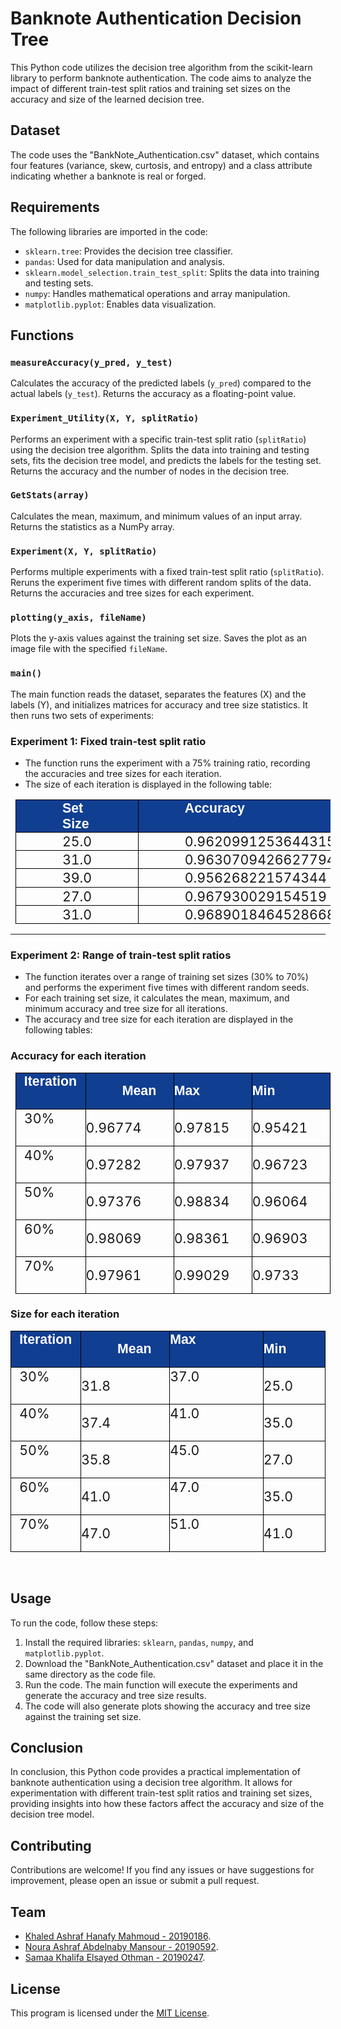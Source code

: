 # Banknote Authentication Decision Tree

This Python code utilizes the decision tree algorithm from the scikit-learn library to perform banknote authentication. The code aims to analyze the impact of different train-test split ratios and training set sizes on the accuracy and size of the learned decision tree.

## Dataset

The code uses the "BankNote_Authentication.csv" dataset, which contains four features (variance, skew, curtosis, and entropy) and a class attribute indicating whether a banknote is real or forged.

## Requirements

The following libraries are imported in the code:

- `sklearn.tree`: Provides the decision tree classifier.
- `pandas`: Used for data manipulation and analysis.
- `sklearn.model_selection.train_test_split`: Splits the data into training and testing sets.
- `numpy`: Handles mathematical operations and array manipulation.
- `matplotlib.pyplot`: Enables data visualization.

## Functions

### `measureAccuracy(y_pred, y_test)`

Calculates the accuracy of the predicted labels (`y_pred`) compared to the actual labels (`y_test`). Returns the accuracy as a floating-point value.

### `Experiment_Utility(X, Y, splitRatio)`

Performs an experiment with a specific train-test split ratio (`splitRatio`) using the decision tree algorithm. Splits the data into training and testing sets, fits the decision tree model, and predicts the labels for the testing set. Returns the accuracy and the number of nodes in the decision tree.

### `GetStats(array)`

Calculates the mean, maximum, and minimum values of an input array. Returns the statistics as a NumPy array.

### `Experiment(X, Y, splitRatio)`

Performs multiple experiments with a fixed train-test split ratio (`splitRatio`). Reruns the experiment five times with different random splits of the data. Returns the accuracies and tree sizes for each experiment.

### `plotting(y_axis, fileName)`

Plots the y-axis values against the training set size. Saves the plot as an image file with the specified `fileName`.

### `main()`

The main function reads the dataset, separates the features (X) and the labels (Y), and initializes matrices for accuracy and tree size statistics. It then runs two sets of experiments:

### Experiment 1: Fixed train-test split ratio
- The function runs the experiment with a 75% training ratio, recording the accuracies and tree sizes for each iteration.
- The size of each iteration is displayed in the following table:

<div class="WordSection1" align="center"><table class="MsoNormalTable" border="1" cellspacing="0" cellpadding="0" style="margin-left:5.8pt;border-collapse:collapse;mso-table-layout-alt:fixed;
 border:none;mso-border-alt:solid black .75pt;mso-yfti-tbllook:480;mso-padding-alt:
 0cm 0cm 0cm 0cm;mso-border-insideh:.75pt solid black;mso-border-insidev:.75pt solid black">
 <tbody><tr style="mso-yfti-irow:0;mso-yfti-firstrow:yes;height:21.9pt">
  <td width="359" valign="top" style="width:269.3pt;border:solid black 1.0pt;
  mso-border-alt:solid black .75pt;background:#103E91;padding:0cm 0cm 0cm 0cm;
  height:21.9pt">
  <p class="TableParagraph" style="margin-top:.75pt;margin-right:55.1pt;
  margin-bottom:0cm;margin-left:55.65pt;margin-bottom:.0001pt"><b style="mso-bidi-font-weight:normal"><span style="font-size:16.0pt;mso-bidi-font-size:
  11.0pt;font-family:&quot;Arial&quot;,sans-serif;mso-hansi-font-family:&quot;Arial MT&quot;;
  mso-bidi-font-family:&quot;Arial MT&quot;;color:white">Set Size</span></b><b style="mso-bidi-font-weight:normal"><span style="font-size:16.0pt;mso-bidi-font-size:
  11.0pt;font-family:&quot;Arial&quot;,sans-serif;mso-hansi-font-family:&quot;Arial MT&quot;;
  mso-bidi-font-family:&quot;Arial MT&quot;"><o:p></o:p></span></b></p>
  </td>
  <td width="359" valign="top" style="width:269.3pt;border:solid black 1.0pt;
  border-left:none;mso-border-left-alt:solid black .75pt;mso-border-alt:solid black .75pt;
  background:#103E91;padding:0cm 0cm 0cm 0cm;height:21.9pt">
  <p class="TableParagraph" style="margin-top:.75pt;margin-right:55.1pt;
  margin-bottom:0cm;margin-left:55.65pt;margin-bottom:.0001pt"><b style="mso-bidi-font-weight:normal"><span style="font-size:16.0pt;mso-bidi-font-size:
  11.0pt;font-family:&quot;Arial&quot;,sans-serif;mso-hansi-font-family:&quot;Arial MT&quot;;
  mso-bidi-font-family:&quot;Arial MT&quot;;color:white">Accuracy</span></b><b style="mso-bidi-font-weight:normal"><span style="font-size:16.0pt;mso-bidi-font-size:
  11.0pt;font-family:&quot;Arial&quot;,sans-serif;mso-hansi-font-family:&quot;Arial MT&quot;;
  mso-bidi-font-family:&quot;Arial MT&quot;"><o:p></o:p></span></b></p>
  </td>
 </tr>
 <tr style="mso-yfti-irow:1;height:21.9pt">
  <td width="359" valign="top" style="width:269.3pt;border:solid black 1.0pt;
  border-top:none;mso-border-top-alt:solid black .75pt;mso-border-alt:solid black .75pt;
  padding:0cm 0cm 0cm 0cm;height:21.9pt">
  <p class="TableParagraph" style="margin-top:.75pt;margin-right:55.1pt;
  margin-bottom:0cm;margin-left:55.65pt;margin-bottom:.0001pt"><span style="font-size:16.0pt;mso-bidi-font-size:11.0pt">25.0<o:p></o:p></span></p>
  </td>
  <td width="359" valign="top" style="width:269.3pt;border-top:none;border-left:
  none;border-bottom:solid black 1.0pt;border-right:solid black 1.0pt;
  mso-border-top-alt:solid black .75pt;mso-border-left-alt:solid black .75pt;
  mso-border-alt:solid black .75pt;padding:0cm 0cm 0cm 0cm;height:21.9pt">
  <p class="TableParagraph" style="margin-top:.75pt;margin-right:55.1pt;
  margin-bottom:0cm;margin-left:55.65pt;margin-bottom:.0001pt"><span style="font-size:16.0pt;mso-bidi-font-size:11.0pt">0.9620991253644315<o:p></o:p></span></p>
  </td>
 </tr>
 <tr style="mso-yfti-irow:2;height:21.9pt">
  <td width="359" valign="top" style="width:269.3pt;border:solid black 1.0pt;
  border-top:none;mso-border-top-alt:solid black .75pt;mso-border-alt:solid black .75pt;
  padding:0cm 0cm 0cm 0cm;height:21.9pt">
  <p class="TableParagraph" style="margin-top:.75pt;margin-right:55.1pt;
  margin-bottom:0cm;margin-left:55.65pt;margin-bottom:.0001pt"><span style="font-size:16.0pt;mso-bidi-font-size:11.0pt">31.0<o:p></o:p></span></p>
  </td>
  <td width="359" valign="top" style="width:269.3pt;border-top:none;border-left:
  none;border-bottom:solid black 1.0pt;border-right:solid black 1.0pt;
  mso-border-top-alt:solid black .75pt;mso-border-left-alt:solid black .75pt;
  mso-border-alt:solid black .75pt;padding:0cm 0cm 0cm 0cm;height:21.9pt">
  <p class="TableParagraph" style="margin-top:.75pt;margin-right:55.1pt;
  margin-bottom:0cm;margin-left:55.65pt;margin-bottom:.0001pt"><span style="font-size:16.0pt;mso-bidi-font-size:11.0pt">0.9630709426627794<o:p></o:p></span></p>
  </td>
 </tr>
 <tr style="mso-yfti-irow:3;height:21.9pt">
  <td width="359" valign="top" style="width:269.3pt;border:solid black 1.0pt;
  border-top:none;mso-border-top-alt:solid black .75pt;mso-border-alt:solid black .75pt;
  padding:0cm 0cm 0cm 0cm;height:21.9pt">
  <p class="TableParagraph" style="margin-top:.75pt;margin-right:55.1pt;
  margin-bottom:0cm;margin-left:55.65pt;margin-bottom:.0001pt"><span style="font-size:16.0pt;mso-bidi-font-size:11.0pt">39.0<o:p></o:p></span></p>
  </td>
  <td width="359" valign="top" style="width:269.3pt;border-top:none;border-left:
  none;border-bottom:solid black 1.0pt;border-right:solid black 1.0pt;
  mso-border-top-alt:solid black .75pt;mso-border-left-alt:solid black .75pt;
  mso-border-alt:solid black .75pt;padding:0cm 0cm 0cm 0cm;height:21.9pt">
  <p class="TableParagraph" style="margin-top:.75pt;margin-right:55.1pt;
  margin-bottom:0cm;margin-left:55.65pt;margin-bottom:.0001pt"><span style="font-size:16.0pt;mso-bidi-font-size:11.0pt">0.956268221574344<o:p></o:p></span></p>
  </td>
 </tr>
 <tr style="mso-yfti-irow:4;height:21.9pt">
  <td width="359" valign="top" style="width:269.3pt;border:solid black 1.0pt;
  border-top:none;mso-border-top-alt:solid black .75pt;mso-border-alt:solid black .75pt;
  padding:0cm 0cm 0cm 0cm;height:21.9pt">
  <p class="TableParagraph" style="margin-top:.75pt;margin-right:55.1pt;
  margin-bottom:0cm;margin-left:55.65pt;margin-bottom:.0001pt"><span style="font-size:16.0pt;mso-bidi-font-size:11.0pt">27.0<o:p></o:p></span></p>
  </td>
  <td width="359" valign="top" style="width:269.3pt;border-top:none;border-left:
  none;border-bottom:solid black 1.0pt;border-right:solid black 1.0pt;
  mso-border-top-alt:solid black .75pt;mso-border-left-alt:solid black .75pt;
  mso-border-alt:solid black .75pt;padding:0cm 0cm 0cm 0cm;height:21.9pt">
  <p class="TableParagraph" style="margin-top:.75pt;margin-right:55.1pt;
  margin-bottom:0cm;margin-left:55.65pt;margin-bottom:.0001pt"><span style="font-size:16.0pt;mso-bidi-font-size:11.0pt">0.967930029154519<o:p></o:p></span></p>
  </td>
 </tr>
 <tr style="mso-yfti-irow:5;mso-yfti-lastrow:yes;height:21.9pt">
  <td width="359" valign="top" style="width:269.3pt;border:solid black 1.0pt;
  border-top:none;mso-border-top-alt:solid black .75pt;mso-border-alt:solid black .75pt;
  padding:0cm 0cm 0cm 0cm;height:21.9pt">
  <p class="TableParagraph" style="margin-top:.75pt;margin-right:55.1pt;
  margin-bottom:0cm;margin-left:55.65pt;margin-bottom:.0001pt"><span style="font-size:16.0pt;mso-bidi-font-size:11.0pt">31.0<o:p></o:p></span></p>
  </td>
  <td width="359" valign="top" style="width:269.3pt;border-top:none;border-left:
  none;border-bottom:solid black 1.0pt;border-right:solid black 1.0pt;
  mso-border-top-alt:solid black .75pt;mso-border-left-alt:solid black .75pt;
  mso-border-alt:solid black .75pt;padding:0cm 0cm 0cm 0cm;height:21.9pt">
  <p class="TableParagraph" style="margin-top:.75pt;margin-right:55.1pt;
  margin-bottom:0cm;margin-left:55.65pt;margin-bottom:.0001pt"><span style="font-size:16.0pt;mso-bidi-font-size:11.0pt">0.9689018464528668<o:p></o:p></span></p>
  </td>
 </tr>
</tbody></table></div>

<hr>

### Experiment 2: Range of train-test split ratios
- The function iterates over a range of training set sizes (30% to 70%) and performs the experiment five times with different random seeds.
- For each training set size, it calculates the mean, maximum, and minimum accuracy and tree size for all iterations.
- The accuracy and tree size for each iteration are displayed in the following tables:


### Accuracy for each iteration ###
<div class="WordSection1" align="center"><table class="MsoNormalTable" border="1" cellspacing="0" cellpadding="0" style="margin-left:5.8pt;border-collapse:collapse;mso-table-layout-alt:fixed;
 border:none;mso-border-alt:solid black .75pt;mso-yfti-tbllook:480;mso-padding-alt:
 0cm 0cm 0cm 0cm;mso-border-insideh:.75pt solid black;mso-border-insidev:.75pt solid black">
 <tbody><tr style="mso-yfti-irow:0;mso-yfti-firstrow:yes;height:21.9pt">
  <td width="113" valign="top" style="width:3.0cm;border:solid black 1.0pt;
  mso-border-alt:solid black .75pt;background:#103E91;padding:0cm 0cm 0cm 0cm;
  height:21.9pt">
  <p class="TableParagraph" style="margin-top:.75pt;margin-right:9.3pt;
  margin-bottom:0cm;margin-left:9.85pt;margin-bottom:.0001pt"><b style="mso-bidi-font-weight:normal"><span style="font-size:16.0pt;mso-bidi-font-size:
  11.0pt;font-family:&quot;Arial&quot;,sans-serif;mso-hansi-font-family:&quot;Arial MT&quot;;
  mso-bidi-font-family:&quot;Arial MT&quot;;color:white">Iteration</span></b><b style="mso-bidi-font-weight:normal"><span style="font-size:16.0pt;mso-bidi-font-size:
  11.0pt;font-family:&quot;Arial&quot;,sans-serif;mso-hansi-font-family:&quot;Arial MT&quot;;
  mso-bidi-font-family:&quot;Arial MT&quot;"><o:p></o:p></span></b></p>
  </td>
  <td width="197" valign="top" style="width:147.4pt;border:solid black 1.0pt;
  border-left:none;mso-border-left-alt:solid black .75pt;mso-border-alt:solid black .75pt;
  background:#103E91;padding:0cm 0cm 0cm 0cm;height:21.9pt">
  <p class="TableParagraph" style="margin-left:43.6pt"><b style="mso-bidi-font-weight:
  normal"><span style="font-size:16.0pt;mso-bidi-font-size:11.0pt;font-family:
  &quot;Arial&quot;,sans-serif;mso-hansi-font-family:&quot;Arial MT&quot;;mso-bidi-font-family:
  &quot;Arial MT&quot;;color:white">Mean</span></b><b style="mso-bidi-font-weight:normal"><span style="font-size:16.0pt;mso-bidi-font-size:11.0pt;font-family:&quot;Arial&quot;,sans-serif;
  mso-hansi-font-family:&quot;Arial MT&quot;;mso-bidi-font-family:&quot;Arial MT&quot;"><o:p></o:p></span></b></p>
  </td>
  <td width="197" valign="top" style="width:147.4pt;border:solid black 1.0pt;
  border-left:none;mso-border-left-alt:solid black .75pt;mso-border-alt:solid black .75pt;
  background:#103E91;padding:0cm 0cm 0cm 0cm;height:21.9pt">
  <p class="TableParagraph"><b style="mso-bidi-font-weight:normal"><span style="font-size:16.0pt;mso-bidi-font-size:11.0pt;font-family:&quot;Arial&quot;,sans-serif;
  mso-hansi-font-family:&quot;Arial MT&quot;;mso-bidi-font-family:&quot;Arial MT&quot;;color:white">Max</span></b><b style="mso-bidi-font-weight:normal"><span style="font-size:16.0pt;mso-bidi-font-size:
  11.0pt;font-family:&quot;Arial&quot;,sans-serif;mso-hansi-font-family:&quot;Arial MT&quot;;
  mso-bidi-font-family:&quot;Arial MT&quot;"><o:p></o:p></span></b></p>
  </td>
  <td width="197" valign="top" style="width:147.4pt;border:solid black 1.0pt;
  border-left:none;mso-border-left-alt:solid black .75pt;mso-border-alt:solid black .75pt;
  background:#103E91;padding:0cm 0cm 0cm 0cm;height:21.9pt">
  <p class="TableParagraph"><b style="mso-bidi-font-weight:normal"><span style="font-size:16.0pt;mso-bidi-font-size:11.0pt;font-family:&quot;Arial&quot;,sans-serif;
  mso-hansi-font-family:&quot;Arial MT&quot;;mso-bidi-font-family:&quot;Arial MT&quot;;color:white">Min</span></b><b style="mso-bidi-font-weight:normal"><span style="font-size:16.0pt;mso-bidi-font-size:
  11.0pt;font-family:&quot;Arial&quot;,sans-serif;mso-hansi-font-family:&quot;Arial MT&quot;;
  mso-bidi-font-family:&quot;Arial MT&quot;"><o:p></o:p></span></b></p>
  </td>
 </tr>
 <tr style="mso-yfti-irow:1;height:21.9pt">
  <td width="113" valign="top" style="width:3.0cm;border:solid black 1.0pt;
  border-top:none;mso-border-top-alt:solid black .75pt;mso-border-alt:solid black .75pt;
  padding:0cm 0cm 0cm 0cm;height:21.9pt">
  <p class="TableParagraph" style="margin-top:.75pt;margin-right:9.3pt;
  margin-bottom:0cm;margin-left:9.85pt;margin-bottom:.0001pt"><span style="font-size:16.0pt;mso-bidi-font-size:11.0pt">30%<o:p></o:p></span></p>
  </td>
  <td width="197" valign="top" style="width:147.4pt;border-top:none;border-left:
  none;border-bottom:solid black 1.0pt;border-right:solid black 1.0pt;
  mso-border-top-alt:solid black .75pt;mso-border-left-alt:solid black .75pt;
  mso-border-alt:solid black .75pt;padding:0cm 0cm 0cm 0cm;height:21.9pt">
  <p class="TableParagraph"><span style="font-size:16.0pt;mso-bidi-font-size:
  11.0pt">0.96774<o:p></o:p></span></p>
  </td>
  <td width="197" valign="top" style="width:147.4pt;border-top:none;border-left:
  none;border-bottom:solid black 1.0pt;border-right:solid black 1.0pt;
  mso-border-top-alt:solid black .75pt;mso-border-left-alt:solid black .75pt;
  mso-border-alt:solid black .75pt;padding:0cm 0cm 0cm 0cm;height:21.9pt">
  <p class="TableParagraph"><span style="font-size:16.0pt;mso-bidi-font-size:
  11.0pt">0.97815<o:p></o:p></span></p>
  </td>
  <td width="197" valign="top" style="width:147.4pt;border-top:none;border-left:
  none;border-bottom:solid black 1.0pt;border-right:solid black 1.0pt;
  mso-border-top-alt:solid black .75pt;mso-border-left-alt:solid black .75pt;
  mso-border-alt:solid black .75pt;padding:0cm 0cm 0cm 0cm;height:21.9pt">
  <p class="TableParagraph"><span style="font-size:16.0pt;mso-bidi-font-size:
  11.0pt">0.95421<o:p></o:p></span></p>
  </td>
 </tr>
 <tr style="mso-yfti-irow:2;height:21.9pt">
  <td width="113" valign="top" style="width:3.0cm;border:solid black 1.0pt;
  border-top:none;mso-border-top-alt:solid black .75pt;mso-border-alt:solid black .75pt;
  padding:0cm 0cm 0cm 0cm;height:21.9pt">
  <p class="TableParagraph" style="margin-top:.75pt;margin-right:9.3pt;
  margin-bottom:0cm;margin-left:9.85pt;margin-bottom:.0001pt"><span style="font-size:16.0pt;mso-bidi-font-size:11.0pt">40%<o:p></o:p></span></p>
  </td>
  <td width="197" valign="top" style="width:147.4pt;border-top:none;border-left:
  none;border-bottom:solid black 1.0pt;border-right:solid black 1.0pt;
  mso-border-top-alt:solid black .75pt;mso-border-left-alt:solid black .75pt;
  mso-border-alt:solid black .75pt;padding:0cm 0cm 0cm 0cm;height:21.9pt">
  <p class="TableParagraph"><span style="font-size:16.0pt;mso-bidi-font-size:
  11.0pt">0.97282<o:p></o:p></span></p>
  </td>
  <td width="197" valign="top" style="width:147.4pt;border-top:none;border-left:
  none;border-bottom:solid black 1.0pt;border-right:solid black 1.0pt;
  mso-border-top-alt:solid black .75pt;mso-border-left-alt:solid black .75pt;
  mso-border-alt:solid black .75pt;padding:0cm 0cm 0cm 0cm;height:21.9pt">
  <p class="TableParagraph"><span style="font-size:16.0pt;mso-bidi-font-size:
  11.0pt">0.97937<o:p></o:p></span></p>
  </td>
  <td width="197" valign="top" style="width:147.4pt;border-top:none;border-left:
  none;border-bottom:solid black 1.0pt;border-right:solid black 1.0pt;
  mso-border-top-alt:solid black .75pt;mso-border-left-alt:solid black .75pt;
  mso-border-alt:solid black .75pt;padding:0cm 0cm 0cm 0cm;height:21.9pt">
  <p class="TableParagraph"><span style="font-size:16.0pt;mso-bidi-font-size:
  11.0pt">0.96723<o:p></o:p></span></p>
  </td>
 </tr>
 <tr style="mso-yfti-irow:3;height:21.9pt">
  <td width="113" valign="top" style="width:3.0cm;border:solid black 1.0pt;
  border-top:none;mso-border-top-alt:solid black .75pt;mso-border-alt:solid black .75pt;
  padding:0cm 0cm 0cm 0cm;height:21.9pt">
  <p class="TableParagraph" style="margin-top:.75pt;margin-right:9.3pt;
  margin-bottom:0cm;margin-left:9.85pt;margin-bottom:.0001pt"><span style="font-size:16.0pt;mso-bidi-font-size:11.0pt">50%<o:p></o:p></span></p>
  </td>
  <td width="197" valign="top" style="width:147.4pt;border-top:none;border-left:
  none;border-bottom:solid black 1.0pt;border-right:solid black 1.0pt;
  mso-border-top-alt:solid black .75pt;mso-border-left-alt:solid black .75pt;
  mso-border-alt:solid black .75pt;padding:0cm 0cm 0cm 0cm;height:21.9pt">
  <p class="TableParagraph"><span style="font-size:16.0pt;mso-bidi-font-size:
  11.0pt">0.97376<o:p></o:p></span></p>
  </td>
  <td width="197" valign="top" style="width:147.4pt;border-top:none;border-left:
  none;border-bottom:solid black 1.0pt;border-right:solid black 1.0pt;
  mso-border-top-alt:solid black .75pt;mso-border-left-alt:solid black .75pt;
  mso-border-alt:solid black .75pt;padding:0cm 0cm 0cm 0cm;height:21.9pt">
  <p class="TableParagraph"><span style="font-size:16.0pt;mso-bidi-font-size:
  11.0pt">0.98834<o:p></o:p></span></p>
  </td>
  <td width="197" valign="top" style="width:147.4pt;border-top:none;border-left:
  none;border-bottom:solid black 1.0pt;border-right:solid black 1.0pt;
  mso-border-top-alt:solid black .75pt;mso-border-left-alt:solid black .75pt;
  mso-border-alt:solid black .75pt;padding:0cm 0cm 0cm 0cm;height:21.9pt">
  <p class="TableParagraph"><span style="font-size:16.0pt;mso-bidi-font-size:
  11.0pt">0.96064<o:p></o:p></span></p>
  </td>
 </tr>
 <tr style="mso-yfti-irow:4;height:21.9pt">
  <td width="113" valign="top" style="width:3.0cm;border:solid black 1.0pt;
  border-top:none;mso-border-top-alt:solid black .75pt;mso-border-alt:solid black .75pt;
  padding:0cm 0cm 0cm 0cm;height:21.9pt">
  <p class="TableParagraph" style="margin-top:.75pt;margin-right:9.3pt;
  margin-bottom:0cm;margin-left:9.85pt;margin-bottom:.0001pt"><span style="font-size:16.0pt;mso-bidi-font-size:11.0pt">60%<o:p></o:p></span></p>
  </td>
  <td width="197" valign="top" style="width:147.4pt;border-top:none;border-left:
  none;border-bottom:solid black 1.0pt;border-right:solid black 1.0pt;
  mso-border-top-alt:solid black .75pt;mso-border-left-alt:solid black .75pt;
  mso-border-alt:solid black .75pt;padding:0cm 0cm 0cm 0cm;height:21.9pt">
  <p class="TableParagraph"><span style="font-size:16.0pt;mso-bidi-font-size:
  11.0pt">0.98069<o:p></o:p></span></p>
  </td>
  <td width="197" valign="top" style="width:147.4pt;border-top:none;border-left:
  none;border-bottom:solid black 1.0pt;border-right:solid black 1.0pt;
  mso-border-top-alt:solid black .75pt;mso-border-left-alt:solid black .75pt;
  mso-border-alt:solid black .75pt;padding:0cm 0cm 0cm 0cm;height:21.9pt">
  <p class="TableParagraph"><span style="font-size:16.0pt;mso-bidi-font-size:
  11.0pt">0.98361<o:p></o:p></span></p>
  </td>
  <td width="197" valign="top" style="width:147.4pt;border-top:none;border-left:
  none;border-bottom:solid black 1.0pt;border-right:solid black 1.0pt;
  mso-border-top-alt:solid black .75pt;mso-border-left-alt:solid black .75pt;
  mso-border-alt:solid black .75pt;padding:0cm 0cm 0cm 0cm;height:21.9pt">
  <p class="TableParagraph"><span style="font-size:16.0pt;mso-bidi-font-size:
  11.0pt">0.96903<o:p></o:p></span></p>
  </td>
 </tr>
 <tr style="mso-yfti-irow:5;mso-yfti-lastrow:yes;height:21.9pt">
  <td width="113" valign="top" style="width:3.0cm;border:solid black 1.0pt;
  border-top:none;mso-border-top-alt:solid black .75pt;mso-border-alt:solid black .75pt;
  padding:0cm 0cm 0cm 0cm;height:21.9pt">
  <p class="TableParagraph" style="margin-top:.75pt;margin-right:9.3pt;
  margin-bottom:0cm;margin-left:9.85pt;margin-bottom:.0001pt"><span style="font-size:16.0pt;mso-bidi-font-size:11.0pt">70%<o:p></o:p></span></p>
  </td>
  <td width="197" valign="top" style="width:147.4pt;border-top:none;border-left:
  none;border-bottom:solid black 1.0pt;border-right:solid black 1.0pt;
  mso-border-top-alt:solid black .75pt;mso-border-left-alt:solid black .75pt;
  mso-border-alt:solid black .75pt;padding:0cm 0cm 0cm 0cm;height:21.9pt">
  <p class="TableParagraph"><span style="font-size:16.0pt;mso-bidi-font-size:
  11.0pt">0.97961<o:p></o:p></span></p>
  </td>
  <td width="197" valign="top" style="width:147.4pt;border-top:none;border-left:
  none;border-bottom:solid black 1.0pt;border-right:solid black 1.0pt;
  mso-border-top-alt:solid black .75pt;mso-border-left-alt:solid black .75pt;
  mso-border-alt:solid black .75pt;padding:0cm 0cm 0cm 0cm;height:21.9pt">
  <p class="TableParagraph"><span style="font-size:16.0pt;mso-bidi-font-size:
  11.0pt">0.99029<o:p></o:p></span></p>
  </td>
  <td width="197" valign="top" style="width:147.4pt;border-top:none;border-left:
  none;border-bottom:solid black 1.0pt;border-right:solid black 1.0pt;
  mso-border-top-alt:solid black .75pt;mso-border-left-alt:solid black .75pt;
  mso-border-alt:solid black .75pt;padding:0cm 0cm 0cm 0cm;height:21.9pt">
  <p class="TableParagraph"><span style="font-size:16.0pt;mso-bidi-font-size:
  11.0pt">0.9733<o:p></o:p></span></p>
  </td></tr></tbody></table></div>

### Size for each iteration ###
<div class="WordSection1" align="center"><div align="center"><table class="MsoNormalTable" border="1" cellspacing="0" cellpadding="0" style="border-collapse:collapse;mso-table-layout-alt:fixed;border:none;
 mso-border-alt:solid black .75pt;mso-yfti-tbllook:480;mso-padding-alt:0cm 0cm 0cm 0cm;
 mso-border-insideh:.75pt solid black;mso-border-insidev:.75pt solid black">
 <tbody><tr style="mso-yfti-irow:0;mso-yfti-firstrow:yes;height:21.9pt">
  <td width="113" valign="top" style="width:3.0cm;border:solid black 1.0pt;
  mso-border-alt:solid black .75pt;background:#103E91;padding:0cm 0cm 0cm 0cm;
  height:21.9pt">
  <p class="TableParagraph" style="margin-top:.75pt;margin-right:9.3pt;
  margin-bottom:0cm;margin-left:9.85pt;margin-bottom:.0001pt"><b style="mso-bidi-font-weight:normal"><span style="font-size:16.0pt;mso-bidi-font-size:
  11.0pt;font-family:&quot;Arial&quot;,sans-serif;mso-hansi-font-family:&quot;Arial MT&quot;;
  mso-bidi-font-family:&quot;Arial MT&quot;;color:white">Iteration</span></b><b style="mso-bidi-font-weight:normal"><span style="font-size:16.0pt;mso-bidi-font-size:
  11.0pt;font-family:&quot;Arial&quot;,sans-serif;mso-hansi-font-family:&quot;Arial MT&quot;;
  mso-bidi-font-family:&quot;Arial MT&quot;"><o:p></o:p></span></b></p>
  </td>
  <td width="197" valign="top" style="width:147.4pt;border:solid black 1.0pt;
  border-left:none;mso-border-left-alt:solid black .75pt;mso-border-alt:solid black .75pt;
  background:#103E91;padding:0cm 0cm 0cm 0cm;height:21.9pt">
  <p class="TableParagraph" style="margin-left:43.6pt"><b style="mso-bidi-font-weight:
  normal"><span style="font-size:16.0pt;mso-bidi-font-size:11.0pt;font-family:
  &quot;Arial&quot;,sans-serif;mso-hansi-font-family:&quot;Arial MT&quot;;mso-bidi-font-family:
  &quot;Arial MT&quot;;color:white">Mean</span></b><b style="mso-bidi-font-weight:normal"><span style="font-size:16.0pt;mso-bidi-font-size:11.0pt;font-family:&quot;Arial&quot;,sans-serif;
  mso-hansi-font-family:&quot;Arial MT&quot;;mso-bidi-font-family:&quot;Arial MT&quot;"><o:p></o:p></span></b></p>
  </td>
  <td width="197" valign="top" style="width:147.4pt;border:solid black 1.0pt;
  border-left:none;mso-border-left-alt:solid black .75pt;mso-border-alt:solid black .75pt;
  background:#103E91;padding:0cm 0cm 0cm 0cm;height:21.9pt">
  <p class="TableParagraph" style="margin-top:.75pt;margin-right:57.35pt;
  margin-bottom:0cm;margin-left:0cm;margin-bottom:.0001pt"><b style="mso-bidi-font-weight:
  normal"><span style="font-size:16.0pt;mso-bidi-font-size:11.0pt;font-family:
  &quot;Arial&quot;,sans-serif;mso-hansi-font-family:&quot;Arial MT&quot;;mso-bidi-font-family:
  &quot;Arial MT&quot;;color:white">Max</span></b><b style="mso-bidi-font-weight:normal"><span style="font-size:16.0pt;mso-bidi-font-size:11.0pt;font-family:&quot;Arial&quot;,sans-serif;
  mso-hansi-font-family:&quot;Arial MT&quot;;mso-bidi-font-family:&quot;Arial MT&quot;"><o:p></o:p></span></b></p>
  </td>
  <td width="197" valign="top" style="width:147.4pt;border:solid black 1.0pt;
  border-left:none;mso-border-left-alt:solid black .75pt;mso-border-alt:solid black .75pt;
  background:#103E91;padding:0cm 0cm 0cm 0cm;height:21.9pt">
  <p class="TableParagraph"><b style="mso-bidi-font-weight:normal"><span style="font-size:16.0pt;mso-bidi-font-size:11.0pt;font-family:&quot;Arial&quot;,sans-serif;
  mso-hansi-font-family:&quot;Arial MT&quot;;mso-bidi-font-family:&quot;Arial MT&quot;;color:white">Min</span></b><b style="mso-bidi-font-weight:normal"><span style="font-size:16.0pt;mso-bidi-font-size:
  11.0pt;font-family:&quot;Arial&quot;,sans-serif;mso-hansi-font-family:&quot;Arial MT&quot;;
  mso-bidi-font-family:&quot;Arial MT&quot;"><o:p></o:p></span></b></p>
  </td>
 </tr>
 <tr style="mso-yfti-irow:1;height:21.9pt">
  <td width="113" valign="top" style="width:3.0cm;border:solid black 1.0pt;
  border-top:none;mso-border-top-alt:solid black .75pt;mso-border-alt:solid black .75pt;
  padding:0cm 0cm 0cm 0cm;height:21.9pt">
  <p class="TableParagraph" style="margin-top:.75pt;margin-right:9.3pt;
  margin-bottom:0cm;margin-left:9.85pt;margin-bottom:.0001pt"><span style="font-size:16.0pt;mso-bidi-font-size:11.0pt">30%<o:p></o:p></span></p>
  </td>
  <td width="197" valign="top" style="width:147.4pt;border-top:none;border-left:
  none;border-bottom:solid black 1.0pt;border-right:solid black 1.0pt;
  mso-border-top-alt:solid black .75pt;mso-border-left-alt:solid black .75pt;
  mso-border-alt:solid black .75pt;padding:0cm 0cm 0cm 0cm;height:21.9pt">
  <p class="TableParagraph"><span style="font-size:16.0pt;mso-bidi-font-size:
  11.0pt">31.8<o:p></o:p></span></p>
  </td>
  <td width="197" valign="top" style="width:147.4pt;border-top:none;border-left:
  none;border-bottom:solid black 1.0pt;border-right:solid black 1.0pt;
  mso-border-top-alt:solid black .75pt;mso-border-left-alt:solid black .75pt;
  mso-border-alt:solid black .75pt;padding:0cm 0cm 0cm 0cm;height:21.9pt">
  <p class="TableParagraph" style="margin-top:.75pt;margin-right:57.35pt;
  margin-bottom:0cm;margin-left:0cm;margin-bottom:.0001pt"><span style="font-size:16.0pt;mso-bidi-font-size:11.0pt">37.0<o:p></o:p></span></p>
  </td>
  <td width="197" valign="top" style="width:147.4pt;border-top:none;border-left:
  none;border-bottom:solid black 1.0pt;border-right:solid black 1.0pt;
  mso-border-top-alt:solid black .75pt;mso-border-left-alt:solid black .75pt;
  mso-border-alt:solid black .75pt;padding:0cm 0cm 0cm 0cm;height:21.9pt">
  <p class="TableParagraph"><span style="font-size:16.0pt;mso-bidi-font-size:
  11.0pt">25.0<o:p></o:p></span></p>
  </td>
 </tr>
 <tr style="mso-yfti-irow:2;height:21.9pt">
  <td width="113" valign="top" style="width:3.0cm;border:solid black 1.0pt;
  border-top:none;mso-border-top-alt:solid black .75pt;mso-border-alt:solid black .75pt;
  padding:0cm 0cm 0cm 0cm;height:21.9pt">
  <p class="TableParagraph" style="margin-top:.75pt;margin-right:9.3pt;
  margin-bottom:0cm;margin-left:9.85pt;margin-bottom:.0001pt"><span style="font-size:16.0pt;mso-bidi-font-size:11.0pt">40%<o:p></o:p></span></p>
  </td><td width="197" valign="top" style="width:147.4pt;border-top:none;border-left:
  none;border-bottom:solid black 1.0pt;border-right:solid black 1.0pt;
  mso-border-top-alt:solid black .75pt;mso-border-left-alt:solid black .75pt;
  mso-border-alt:solid black .75pt;padding:0cm 0cm 0cm 0cm;height:21.9pt">
  <p class="TableParagraph"><span style="font-size:16.0pt;mso-bidi-font-size:
  11.0pt">37.4<o:p></o:p></span></p>
  </td>
  <td width="197" valign="top" style="width:147.4pt;border-top:none;border-left:
  none;border-bottom:solid black 1.0pt;border-right:solid black 1.0pt;
  mso-border-top-alt:solid black .75pt;mso-border-left-alt:solid black .75pt;
  mso-border-alt:solid black .75pt;padding:0cm 0cm 0cm 0cm;height:21.9pt">
  <p class="TableParagraph" style="margin-top:.75pt;margin-right:57.35pt;
  margin-bottom:0cm;margin-left:0cm;margin-bottom:.0001pt"><span style="font-size:16.0pt;mso-bidi-font-size:11.0pt">41.0<o:p></o:p></span></p>
  </td>
  <td width="197" valign="top" style="width:147.4pt;border-top:none;border-left:
  none;border-bottom:solid black 1.0pt;border-right:solid black 1.0pt;
  mso-border-top-alt:solid black .75pt;mso-border-left-alt:solid black .75pt;
  mso-border-alt:solid black .75pt;padding:0cm 0cm 0cm 0cm;height:21.9pt">
  <p class="TableParagraph"><span style="font-size:16.0pt;mso-bidi-font-size:
  11.0pt">35.0<o:p></o:p></span></p>
  </td>
 </tr>
 <tr style="mso-yfti-irow:3;height:21.9pt">
  <td width="113" valign="top" style="width:3.0cm;border:solid black 1.0pt;
  border-top:none;mso-border-top-alt:solid black .75pt;mso-border-alt:solid black .75pt;
  padding:0cm 0cm 0cm 0cm;height:21.9pt">
  <p class="TableParagraph" style="margin-top:.75pt;margin-right:9.3pt;
  margin-bottom:0cm;margin-left:9.85pt;margin-bottom:.0001pt"><span style="font-size:16.0pt;mso-bidi-font-size:11.0pt">50%<o:p></o:p></span></p>
  </td>
  <td width="197" valign="top" style="width:147.4pt;border-top:none;border-left:
  none;border-bottom:solid black 1.0pt;border-right:solid black 1.0pt;
  mso-border-top-alt:solid black .75pt;mso-border-left-alt:solid black .75pt;
  mso-border-alt:solid black .75pt;padding:0cm 0cm 0cm 0cm;height:21.9pt">
  <p class="TableParagraph"><span style="font-size:16.0pt;mso-bidi-font-size:
  11.0pt">35.8<o:p></o:p></span></p>
  </td>
  <td width="197" valign="top" style="width:147.4pt;border-top:none;border-left:
  none;border-bottom:solid black 1.0pt;border-right:solid black 1.0pt;
  mso-border-top-alt:solid black .75pt;mso-border-left-alt:solid black .75pt;
  mso-border-alt:solid black .75pt;padding:0cm 0cm 0cm 0cm;height:21.9pt">
  <p class="TableParagraph" style="margin-top:.75pt;margin-right:57.35pt;
  margin-bottom:0cm;margin-left:0cm;margin-bottom:.0001pt"><span style="font-size:16.0pt;mso-bidi-font-size:11.0pt">45.0<o:p></o:p></span></p>
  </td>
  <td width="197" valign="top" style="width:147.4pt;border-top:none;border-left:
  none;border-bottom:solid black 1.0pt;border-right:solid black 1.0pt;
  mso-border-top-alt:solid black .75pt;mso-border-left-alt:solid black .75pt;
  mso-border-alt:solid black .75pt;padding:0cm 0cm 0cm 0cm;height:21.9pt">
  <p class="TableParagraph"><span style="font-size:16.0pt;mso-bidi-font-size:
  11.0pt">27.0<o:p></o:p></span></p>
  </td>
 </tr>
 <tr style="mso-yfti-irow:4;height:21.9pt">
  <td width="113" valign="top" style="width:3.0cm;border:solid black 1.0pt;
  border-top:none;mso-border-top-alt:solid black .75pt;mso-border-alt:solid black .75pt;
  padding:0cm 0cm 0cm 0cm;height:21.9pt">
  <p class="TableParagraph" style="margin-top:.75pt;margin-right:9.3pt;
  margin-bottom:0cm;margin-left:9.85pt;margin-bottom:.0001pt"><span style="font-size:16.0pt;mso-bidi-font-size:11.0pt">60%<o:p></o:p></span></p>
  </td>
  <td width="197" valign="top" style="width:147.4pt;border-top:none;border-left:
  none;border-bottom:solid black 1.0pt;border-right:solid black 1.0pt;
  mso-border-top-alt:solid black .75pt;mso-border-left-alt:solid black .75pt;
  mso-border-alt:solid black .75pt;padding:0cm 0cm 0cm 0cm;height:21.9pt">
  <p class="TableParagraph"><span style="font-size:16.0pt;mso-bidi-font-size:
  11.0pt">41.0<o:p></o:p></span></p>
  </td>
  <td width="197" valign="top" style="width:147.4pt;border-top:none;border-left:
  none;border-bottom:solid black 1.0pt;border-right:solid black 1.0pt;
  mso-border-top-alt:solid black .75pt;mso-border-left-alt:solid black .75pt;
  mso-border-alt:solid black .75pt;padding:0cm 0cm 0cm 0cm;height:21.9pt">
  <p class="TableParagraph" style="margin-top:.75pt;margin-right:57.35pt;
  margin-bottom:0cm;margin-left:0cm;margin-bottom:.0001pt"><span style="font-size:16.0pt;mso-bidi-font-size:11.0pt">47.0<o:p></o:p></span></p>
  </td>
  <td width="197" valign="top" style="width:147.4pt;border-top:none;border-left:
  none;border-bottom:solid black 1.0pt;border-right:solid black 1.0pt;
  mso-border-top-alt:solid black .75pt;mso-border-left-alt:solid black .75pt;
  mso-border-alt:solid black .75pt;padding:0cm 0cm 0cm 0cm;height:21.9pt">
  <p class="TableParagraph"><span style="font-size:16.0pt;mso-bidi-font-size:
  11.0pt">35.0<o:p></o:p></span></p>
  </td>
 </tr>
 <tr style="mso-yfti-irow:5;mso-yfti-lastrow:yes;height:21.9pt">
  <td width="113" valign="top" style="width:3.0cm;border:solid black 1.0pt;
  border-top:none;mso-border-top-alt:solid black .75pt;mso-border-alt:solid black .75pt;
  padding:0cm 0cm 0cm 0cm;height:21.9pt">
  <p class="TableParagraph" style="margin-top:.75pt;margin-right:9.3pt;
  margin-bottom:0cm;margin-left:9.85pt;margin-bottom:.0001pt"><span style="font-size:16.0pt;mso-bidi-font-size:11.0pt">70%<o:p></o:p></span></p>
  </td>
  <td width="197" valign="top" style="width:147.4pt;border-top:none;border-left:
  none;border-bottom:solid black 1.0pt;border-right:solid black 1.0pt;
  mso-border-top-alt:solid black .75pt;mso-border-left-alt:solid black .75pt;
  mso-border-alt:solid black .75pt;padding:0cm 0cm 0cm 0cm;height:21.9pt">
  <p class="TableParagraph"><span style="font-size:16.0pt;mso-bidi-font-size:
  11.0pt">47.0<o:p></o:p></span></p>
  </td>
  <td width="197" valign="top" style="width:147.4pt;border-top:none;border-left:
  none;border-bottom:solid black 1.0pt;border-right:solid black 1.0pt;
  mso-border-top-alt:solid black .75pt;mso-border-left-alt:solid black .75pt;
  mso-border-alt:solid black .75pt;padding:0cm 0cm 0cm 0cm;height:21.9pt">
  <p class="TableParagraph" style="margin-top:.75pt;margin-right:57.35pt;
  margin-bottom:0cm;margin-left:0cm;margin-bottom:.0001pt"><span style="font-size:16.0pt;mso-bidi-font-size:11.0pt">51.0<o:p></o:p></span></p>
  </td>
  <td width="197" valign="top" style="width:147.4pt;border-top:none;border-left:
  none;border-bottom:solid black 1.0pt;border-right:solid black 1.0pt;
  mso-border-top-alt:solid black .75pt;mso-border-left-alt:solid black .75pt;
  mso-border-alt:solid black .75pt;padding:0cm 0cm 0cm 0cm;height:21.9pt">
  <p class="TableParagraph"><span style="font-size:16.0pt;mso-bidi-font-size:
  11.0pt">41.0<o:p></o:p></span></p></td></tr></tbody></table></div><br></div>
  
     
## Usage

To run the code, follow these steps:

1. Install the required libraries: `sklearn`, `pandas`, `numpy`, and `matplotlib.pyplot`.
2. Download the "BankNote_Authentication.csv" dataset and place it in the same directory as the code file.
3. Run the code. The main function will execute the experiments and generate the accuracy and tree size results.
4. The code will also generate plots showing the accuracy and tree size against the training set size.


## Conclusion

In conclusion, this Python code provides a practical implementation of banknote authentication using a decision tree algorithm. It allows for experimentation with different train-test split ratios and training set sizes, providing insights into how these factors affect the accuracy and size of the decision tree model.


## Contributing

Contributions are welcome! If you find any issues or have suggestions for improvement, please open an issue or submit a pull request.


## Team

- [Khaled Ashraf Hanafy Mahmoud - 20190186](https://github.com/KhaledAshrafH).
- [Noura Ashraf Abdelnaby Mansour - 20190592](https://github.com/NouraAshraff).
- [Samaa Khalifa Elsayed Othman - 20190247](https://github.com/SamaaKhalifa).

## License

This program is licensed under the [MIT License](LICENSE.md).
